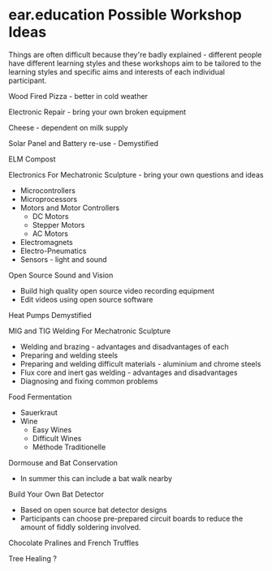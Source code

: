 # ear.education Possible Workshop Ideas

Things are often difficult because they're badly explained - different people have different learning styles and these workshops aim to be tailored to the learning styles and specific aims and interests of each individual participant.

Wood Fired Pizza - better in cold weather

Electronic Repair - bring your own broken equipment

Cheese - dependent on  milk supply

Solar Panel and Battery re-use - Demystified

ELM Compost

Electronics For Mechatronic Sculpture - bring your own questions and ideas
  - Microcontrollers
  - Microprocessors
  - Motors and Motor Controllers
    - DC Motors
    - Stepper Motors
    - AC Motors
  - Electromagnets
  - Electro-Pneumatics
  - Sensors - light and sound

Open Source Sound and Vision
  - Build high quality open source video recording equipment
  - Edit videos using open source software

Heat Pumps Demystified

MIG and TIG Welding For Mechatronic Sculpture
  - Welding and brazing - advantages and disadvantages of each
  - Preparing and welding steels
  - Preparing and welding difficult materials - aluminium and chrome steels
  - Flux core and inert gas welding - advantages and disadvantages
  - Diagnosing and fixing common problems

Food Fermentation
  - Sauerkraut
  - Wine
    - Easy Wines
    - Difficult Wines
    - Méthode Traditionelle

Dormouse and Bat Conservation
  - In summer this can include a bat walk nearby

Build Your Own Bat Detector
  - Based on open source bat detector designs
  - Participants can choose pre-prepared circuit boards to reduce the amount of fiddly soldering involved.

Chocolate Pralines and French Truffles

Tree Healing ?
